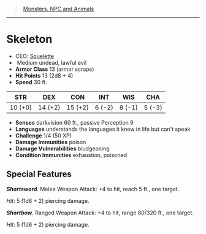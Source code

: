 ﻿---
!MonsterVO
Type: undead
Size: Medium
Alignment: lawful evil
ArmorClass: 13 (armor scraps)
HitPoints: 13 (2d8 + 4)
Speed: 30 ft.
Strength: 10 (+0)
Dexterity: 14 (+2)
Constitution: 15 (+2)
Intelligence: ' 6 (-2)'
Wisdom: ' 8 (-1)'
Charisma: ' 5 (-3)'
DamageImmunities: poison
ConditionImmunities: exhaustion, poisoned
Senses: darkvision 60 ft., passive Perception 9
Languages: understands the languages it knew in life but can't speak
Challenge: 1/4 (50 XP)
Id: monsters_vo.md#skeleton
ParentLink: monsters_vo.md#monsters-npc-and-animals
Name: Skeleton
ParentName: Monsters, NPC and Animals
NameLevel: 1
AltName: '[Squelette](hd_monsters_squelette.md)'
Attributes: {}
---
> [Monsters, NPC and Animals](srd_monsters.md)

---

# Skeleton

- CEO: [Squelette](hd_monsters_squelette.md)
-  Medium undead, lawful evil
- **Armor Class** 13 (armor scraps)
- **Hit Points** 13 (2d8 + 4)
- **Speed** 30 ft.

|STR|DEX|CON|INT|WIS|CHA|
|---|---|---|---|---|---|
|10 (+0)|14 (+2)|15 (+2)| 6 (-2)| 8 (-1)| 5 (-3)|

- **Senses** darkvision 60 ft., passive Perception 9
- **Languages** understands the languages it knew in life but can't speak
- **Challenge** 1/4 (50 XP)
- **Damage Immunities** poison
- **Damage Vulnerabilities** bludgeoning
- **Condition Immunities** exhaustion, poisoned

## Special Features

**_Shortsword_**. Melee Weapon Attack: +4 to hit, reach 5 ft., one target.

_Hit_: 5 (1d6 + 2) piercing damage.

**_Shortbow_**. Ranged Weapon Attack: +4 to hit, range 80/320 ft., one target.

_Hit_: 5 (1d6 + 2) piercing damage.

